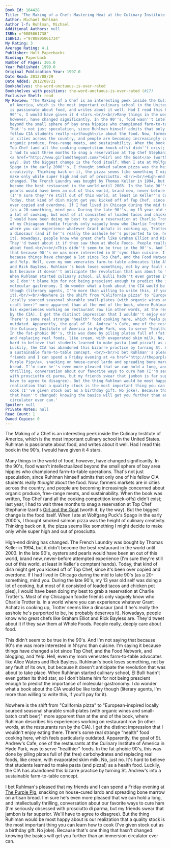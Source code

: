 ```yaml
---
Book Id: 164428
Title: 'The Making of a Chef: Mastering Heat at the Culinary Institute'
Author: Michael Ruhlman
Author l-f: Ruhlman, Michael
Additional Authors: null
ISBN: ="0805061738"
ISBN13: ="9780805061734"
My Rating: 3
Average Rating: 4.1
Publisher: Holt Paperbacks
Binding: Paperback
Number of Pages: 305.0
Year Published: 1999.0
Original Publication Year: 1997.0
Date Read: 2012/08/29
Date Added: 2012/08/21
Bookshelves: the-word-unctuous-is-over-rated
Bookshelves with positions: the-word-unctuous-is-over-rated (#17)
Exclusive Shelf: read
My Review: 'The Making of a Chef is an interesting peek inside the Culinary Institute
  of America, which is the most important culinary school in the United States. Ruhlman
  is passionate about food, and writes about it well. Had I read this book in the
  90''s, I would have given it 4 stars.<br/><br/>Many things in the world of food,
  however, have changed significantly. In the 90''s, food wasn''t intellectualized
  beyond the small sphere of bay area hippies who championed farm-to-table operations.
  That''s not just speculation, since Ruhlman himself admits that only one of his
  fellow CIA students really <i>thought</i> about the food. Now, farmers markets are
  in cities across the country, and people are becoming increasingly concerned about
  organic produce, free-range meats, and sustainability. When the book was written,
  Top Chef (and all the cooking competition knock-offs) didn''t exist; last year,
  I had to wait three months to snag a reservation at Top Chef Stephanie Izard''s
  <a href="http://www.girlandthegoat.com/">Girl and the Goat</a> (worth it, by the
  way). But the biggest change is the food itself. When I ate at Wolfgang Puck''s
  Spago in the early 2000''s, I thought smoked salmon pizza was the height of culinary
  creativity. Thinking back on it, the pizza seems like something I might decide to
  make only while super high and out of prosciutto. <br/><br/>High-end dining has
  changed. The French Laundry was bought by Thomas Keller in 1994, but it didn''t
  become the best restaurant in the world until 2003. In the late 90''s, oysters and
  pearls would have been an out of this world, brand new, never-before attempted experience
  (I''m sure they''re still out of this world, at least in Keller''s comptent hands).
  Today, that kind of dish might get you kicked off of Top Chef, since it''s been
  over copied and overdone. If I had lived in Chicago during the mid to late 90''s
  (as a 20-something, mind you. During the late 90''s, my 13 year old self was doing
  a lot of cooking, but most of it consisted of loaded tacos and chicken pot pies),
  I would have been doing my best to grab a reservation at Charlie Trotter''s. Most
  of my Chicagoan foodie friends only vaguely know who Charlie Trotter is. In a world
  where you can experience whatever Grant Achatz is cooking up, Trotter seems like
  a dinosaur (and if he''s really the asshole he''s purported to be, he probably deserves
  it). Nowadays, people know who great chefs like Graham Elliot and Rick Bayless are.
  They''d tweet about it if they saw them at Whole Foods. People really, deeply care
  about food.<br/><br/>This didn''t seem to be true in the 90''s. And I''m not saying
  that because 90''s me was more interested in N''sync than cuisine. I''m saying it
  because things have changed a lot since Top Chef, and the Food Network, and blogging,
  and Yelp. Hell, even my mom venerates farm-to-table advocates like Alice Waters
  and Rick Bayless. Ruhlman''s book loses something, not by any fault of its own,
  but because it doesn''t anticipate the revolution that was about to take place.
  When Ruhlman started culinary school, El Bulli hadn''t even gotten its third star,
  so I don''t blame him for not being prescient enough to predict the importance of
  molecular gastronomy. I do wonder what a book about the CIA would be like today
  though (literary agents, I''m more than willing to write this, if you''ll pay for
  it).<br/><br/>Nowhere is the shift from "California pizza" to "European-inspired
  locally sourced seasonal sharable small-plates (with organic wines and small-batch
  craft beer)" more apparent than at the end of the book, where Ruhlman describes
  his experiences working on restaurant row (in other words, at the restaurants run
  by the CIA). I get the distinct impression that I wouldn''t enjoy eating there.
  There''s some real strange "health" food cooking here, which feels particularly
  outdated. Apparently, the goal of St. Andrew''s Cafe, one of the restaurants at
  the Culinary Institute of America in Hyde Park, was to serve "healthier" foods.
  In the fat-phobic 90''s, this was done by piling plates full of (fat free) carbohydrates
  and replacing real foods, like cream, with evaporated skim milk. No, just no. It''s
  hard to believe that students learned to make pasta (and pizza!) as a health food.
  Luckily, the CIA has abandoned this bizarre practice by turning St. Andrew''s into
  a sustainable farm-to-table concept. <br/><br/>I bet Ruhlman''s pleased that my
  friends and I can spend a Friday evening at <a href="http://thepurplepigchicago.com/">The
  Purple Pig</a>, snacking on house-cured lardo and spreading bone marrow on artisan
  bread. I''m sure he''s even more pleased that we can hold a long, and intellectually
  thrilling, conversation about our favorite ways to cure ham (I''m seriously obsessed
  with prosciutto di parma, but my friends swear that jambon is far superior. We''ll
  have to agree to disagree). But the thing Ruhlman would be most happy about is our
  realization that a quality stock is the most important thing you can learn how to
  cook (I''ve given stock out as a birthday gift. No joke). Because that''s one thing
  that hasn''t changed: knowing the basics will get you further than an immersion
  circulator ever can.'
Spoiler: null
Private Notes: null
Read Count: 1
Owned Copies: 0
---
```


The Making of a Chef is an interesting peek inside the Culinary Institute of America, which is the most important culinary school in the United States. Ruhlman is passionate about food, and writes about it well. Had I read this book in the 90's, I would have given it 4 stars.<br/><br/>Many things in the world of food, however, have changed significantly. In the 90's, food wasn't intellectualized beyond the small sphere of bay area hippies who championed farm-to-table operations. That's not just speculation, since Ruhlman himself admits that only one of his fellow CIA students really <i>thought</i> about the food. Now, farmers markets are in cities across the country, and people are becoming increasingly concerned about organic produce, free-range meats, and sustainability. When the book was written, Top Chef (and all the cooking competition knock-offs) didn't exist; last year, I had to wait three months to snag a reservation at Top Chef Stephanie Izard's <a href="http://www.girlandthegoat.com/">Girl and the Goat</a> (worth it, by the way). But the biggest change is the food itself. When I ate at Wolfgang Puck's Spago in the early 2000's, I thought smoked salmon pizza was the height of culinary creativity. Thinking back on it, the pizza seems like something I might decide to make only while super high and out of prosciutto. <br/><br/>High-end dining has changed. The French Laundry was bought by Thomas Keller in 1994, but it didn't become the best restaurant in the world until 2003. In the late 90's, oysters and pearls would have been an out of this world, brand new, never-before attempted experience (I'm sure they're still out of this world, at least in Keller's comptent hands). Today, that kind of dish might get you kicked off of Top Chef, since it's been over copied and overdone. If I had lived in Chicago during the mid to late 90's (as a 20-something, mind you. During the late 90's, my 13 year old self was doing a lot of cooking, but most of it consisted of loaded tacos and chicken pot pies), I would have been doing my best to grab a reservation at Charlie Trotter's. Most of my Chicagoan foodie friends only vaguely know who Charlie Trotter is. In a world where you can experience whatever Grant Achatz is cooking up, Trotter seems like a dinosaur (and if he's really the asshole he's purported to be, he probably deserves it). Nowadays, people know who great chefs like Graham Elliot and Rick Bayless are. They'd tweet about it if they saw them at Whole Foods. People really, deeply care about food.<br/><br/>This didn't seem to be true in the 90's. And I'm not saying that because 90's me was more interested in N'sync than cuisine. I'm saying it because things have changed a lot since Top Chef, and the Food Network, and blogging, and Yelp. Hell, even my mom venerates farm-to-table advocates like Alice Waters and Rick Bayless. Ruhlman's book loses something, not by any fault of its own, but because it doesn't anticipate the revolution that was about to take place. When Ruhlman started culinary school, El Bulli hadn't even gotten its third star, so I don't blame him for not being prescient enough to predict the importance of molecular gastronomy. I do wonder what a book about the CIA would be like today though (literary agents, I'm more than willing to write this, if you'll pay for it).<br/><br/>Nowhere is the shift from "California pizza" to "European-inspired locally sourced seasonal sharable small-plates (with organic wines and small-batch craft beer)" more apparent than at the end of the book, where Ruhlman describes his experiences working on restaurant row (in other words, at the restaurants run by the CIA). I get the distinct impression that I wouldn't enjoy eating there. There's some real strange "health" food cooking here, which feels particularly outdated. Apparently, the goal of St. Andrew's Cafe, one of the restaurants at the Culinary Institute of America in Hyde Park, was to serve "healthier" foods. In the fat-phobic 90's, this was done by piling plates full of (fat free) carbohydrates and replacing real foods, like cream, with evaporated skim milk. No, just no. It's hard to believe that students learned to make pasta (and pizza!) as a health food. Luckily, the CIA has abandoned this bizarre practice by turning St. Andrew's into a sustainable farm-to-table concept. <br/><br/>I bet Ruhlman's pleased that my friends and I can spend a Friday evening at <a href="http://thepurplepigchicago.com/">The Purple Pig</a>, snacking on house-cured lardo and spreading bone marrow on artisan bread. I'm sure he's even more pleased that we can hold a long, and intellectually thrilling, conversation about our favorite ways to cure ham (I'm seriously obsessed with prosciutto di parma, but my friends swear that jambon is far superior. We'll have to agree to disagree). But the thing Ruhlman would be most happy about is our realization that a quality stock is the most important thing you can learn how to cook (I've given stock out as a birthday gift. No joke). Because that's one thing that hasn't changed: knowing the basics will get you further than an immersion circulator ever can.